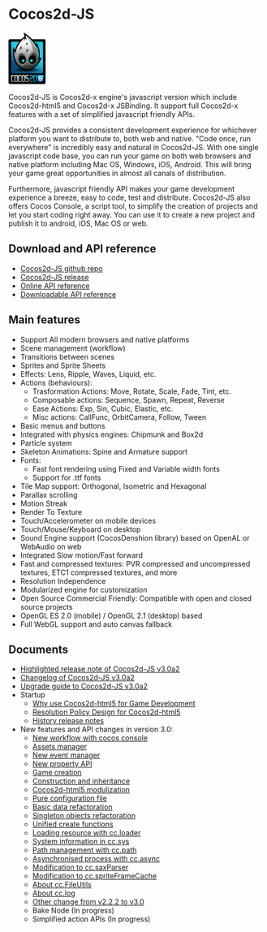 # Cocos2d-JS

![](./res/html5.png)

Cocos2d-JS is Cocos2d-x engine's javascript version which include Cocos2d-html5 and Cocos2d-x JSBinding. It support full Cocos2d-x features with a set of simplified javascript friendly APIs.

Cocos2d-JS provides a consistent development experience for whichever platform you want to distribute to, both web and native. "Code once, run everywhere" is incredibly easy and natural in Cocos2d-JS. With one single javascript code base, you can run your game on both web browsers and native platform including Mac OS, Windows, iOS, Android. This will bring your game great opportunities in almost all canals of distribution.

Furthermore, javascript friendly API makes your game development experience a breeze, easy to code, test and distribute. Cocos2d-JS also offers Cocos Console, a script tool, to simplify the creation of projects and let you start coding right away. You can use it to create a new project and publish it to android, iOS, Mac OS or web.

## Download and API reference

- [Cocos2d-JS github repo](http://github.com/cocos2d/cocos2d-js/)
- [Cocos2d-JS release](http://www.cocos2d-x.org/download)
- [Online API reference](http://www.cocos2d-x.org/wiki/Reference)
- [Downloadable API reference](http://cdn.cocos2d-x.org/Cocos2d-html5_v3.0_Alpha2_API_Doc.zip)

## Main features

* Support All modern browsers and native platforms
* Scene management (workflow)
* Transitions between scenes
* Sprites and Sprite Sheets
* Effects: Lens, Ripple, Waves, Liquid, etc.
* Actions (behaviours):
    * Trasformation Actions: Move, Rotate, Scale, Fade, Tint, etc.
    * Composable actions: Sequence, Spawn, Repeat, Reverse
    * Ease Actions: Exp, Sin, Cubic, Elastic, etc.
    * Misc actions: CallFunc, OrbitCamera, Follow, Tween
* Basic menus and buttons
* Integrated with physics engines: Chipmunk and Box2d
* Particle system
* Skeleton Animations: Spine and Armature support
* Fonts:
    * Fast font rendering using Fixed and Variable width fonts
    * Support for .ttf fonts
* Tile Map support: Orthogonal, Isometric and Hexagonal
* Parallax scrolling
* Motion Streak
* Render To Texture
* Touch/Accelerometer on mobile devices
* Touch/Mouse/Keyboard on desktop
* Sound Engine support (CocosDenshion library) based on OpenAL or WebAudio on web
* Integrated Slow motion/Fast forward
* Fast and compressed textures: PVR compressed and uncompressed textures, ETC1 compressed textures, and more
* Resolution Independence
* Modularized engine for customization
* Open Source Commercial Friendly: Compatible with open and closed source projects
* OpenGL ES 2.0 (mobile) / OpenGL 2.1 (desktop) based
* Full WebGL support and auto canvas fallback
   
## Documents

- [Highlighted release note of Cocos2d-JS v3.0a2](./release-notes/v3.0a2/release-note/en.md)
- [Changelog of Cocos2d-JS v3.0a2](./release-notes/v3.0a2/changelog/en.md)
- [Upgrade guide to Cocos2d-JS v3.0a2](./release-notes/v3.0a/upgrade-guide/en.md)
- Startup
    - [Why use Cocos2d-html5 for Game Development](./v2/cocosh5-advantages/en.md)
    - [Resolution Policy Design for Cocos2d-html5](./v2/resolution-policy-design/en.md)
    - [History release notes](./release-notes/en.md)
- New features and API changes in version 3.0:
    - [New workflow with cocos console](./v2/cocos-console/en.md)
    - [Assets manager](./v3/assets-manager/en.md)
    - [New event manager](./v3/eventManager/en.md)
    - [New property API](./v3/getter-setter-api/en.md)
    - [Game creation](./v3/cc-game/en.md)
    - [Construction and inheritance](./v3/inheritance/en.md)
    - [Cocos2d-html5 modulization](./v3/moduleconfig-json/en.md)
    - [Pure configuration file](./v3/project-json/en.md)
    - [Basic data refactoration](./v3/basic-data/en.md)
    - [Singleton objects refactoration](./v3/singleton-objs/en.md)
    - [Unified create functions](./v3/create-api/en.md)
    - [Loading resource with cc.loader](./v3/cc-loader/en.md)
    - [System information in cc.sys](./v3/cc-sys/en.md)
    - [Path management with cc.path](./v3/cc-path/en.md)
    - [Asynchronised process with cc.async](./v3/cc-async/en.md)
    - [Modification to cc.saxParser](./v3/cc-saxparser/en.md)
    - [Modification to cc.spriteFrameCache](./v3/cc-spriteframecache/en.md)
    - [About cc.FileUtils](./v3/cc-fileutils/en.md)
    - [About cc.log](./v3/cc-log/en.md)
    - [Other change from v2.2.2 to v3.0](./v3/more-change-from-v2-to-v3/en.md)
    - Bake Node (In progress)
    - Simplified action APIs (In progress)